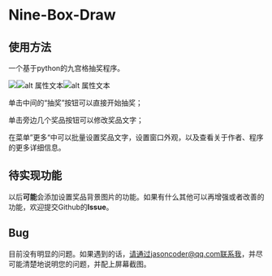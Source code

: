 # Nine-Box-Draw

## 使用方法

 一个基于python的九宫格抽奖程序。

![](C:\Users\Jason\AppData\Roaming\marktext\images\fe3df5c1e3152511d7c82796eef076fde2d7a283.png)![alt 属性文本](C:\Users\Jason\AppData\Roaming\marktext\images\3c7a5d4212b6bfb6bea6c11ea17b02fade7ba05f.png)![alt 属性文本](C:\Users\Jason\AppData\Roaming\marktext\images\8f419867c01e01f1b2b9e98da36754196b8fc7e1.png)

单击中间的“抽奖”按钮可以直接开始抽奖；

单击旁边几个奖品按钮可以修改奖品文字；

在菜单”更多“中可以批量设置奖品文字，设置窗口外观，以及查看关于作者、程序的更多详细信息。

## 待实现功能

以后**可能**会添加设置奖品背景图片的功能。如果有什么其他可以再增强或者改善的功能，欢迎提交Github的**Issue**。

## Bug

目前没有明显的问题。如果遇到的话，请通过jasoncoder@qq.com联系我，并尽可能清楚地说明您的问题，并配上屏幕截图。
